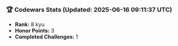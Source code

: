 ### 🏆 Codewars Stats (Updated: 2025-06-16 09:11:37 UTC)

- **Rank:** 8 kyu
- **Honor Points:** 3
- **Completed Challenges:** 1
